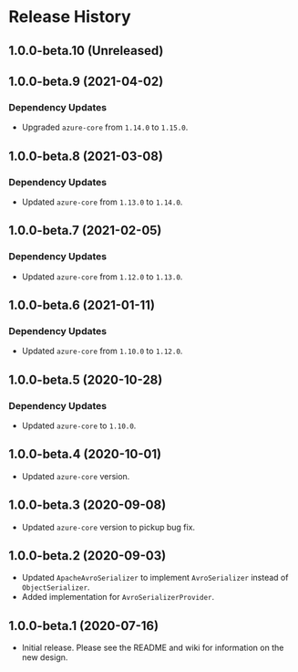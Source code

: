 # Release History

## 1.0.0-beta.10 (Unreleased)


## 1.0.0-beta.9 (2021-04-02)

### Dependency Updates

- Upgraded `azure-core` from `1.14.0` to `1.15.0`.

## 1.0.0-beta.8 (2021-03-08)

### Dependency Updates

- Updated `azure-core` from `1.13.0` to `1.14.0`.

## 1.0.0-beta.7 (2021-02-05)

### Dependency Updates

- Updated `azure-core` from `1.12.0` to `1.13.0`.

## 1.0.0-beta.6 (2021-01-11)

### Dependency Updates

- Updated `azure-core` from `1.10.0` to `1.12.0`.

## 1.0.0-beta.5 (2020-10-28)

### Dependency Updates

- Updated `azure-core` to `1.10.0`.

## 1.0.0-beta.4 (2020-10-01)

- Updated `azure-core` version.

## 1.0.0-beta.3 (2020-09-08)

- Updated `azure-core` version to pickup bug fix.

## 1.0.0-beta.2 (2020-09-03)

- Updated `ApacheAvroSerializer` to implement `AvroSerializer` instead of `ObjectSerializer`.
- Added implementation for `AvroSerializerProvider`.

## 1.0.0-beta.1 (2020-07-16)

- Initial release. Please see the README and wiki for information on the new design.
